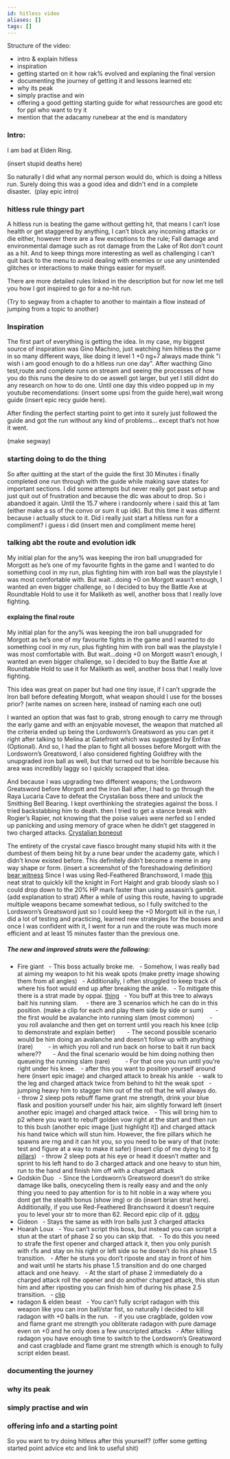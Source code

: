 ```yaml
---
id: hitless video
aliases: []
tags: []
---
```


Structure of the video:
- intro & explain hitless
- inspiration
- getting started on it how rak% evolved and explaning the final version
- documenting the journey of getting it and lessons learned etc
- why its peak
- simply practise and win
- offering a good getting starting guide for what ressourches are good etc for ppl who want to try it 
- mention that the adacamy runebear at the end is mandatory

### Intro:

I am bad at Elden Ring.

(insert stupid deaths here)

So naturally I did what any normal person would do, which is doing a hitless run. Surely doing this was a good idea and didn't end in a complete disaster. 
(play epic intro)
### hitless rule thingy part

A hitless run is beating the game without getting hit, that means I can’t lose health or get staggered by anything, I can’t block any incoming attacks or die either, however there are a few exceptions to the rule; Fall damage and environmental damage such as rot damage from the Lake of Rot don’t count as a hit. And to keep things more interesting as well as challenging I can’t quit back to the menu to avoid dealing with enemies or use any unintended glitches or interactions to make things easier for myself.

There are more detailed rules linked in the description but for now let me tell you how I got inspired to go for a no-hit run.

(Try to segway from a chapter to another to maintain a flow instead of jumping from a topic to another)

### Inspiration

The first part of everything is getting the idea. In my case, my biggest source of inspiration was Gino Machino, just watching him hitless the game in so many different ways, like doing it level 1 +0 ng+7 always made think "i wish i am good enough to do a hitless run one day". After wacthing Gino test,route and complete runs on stream and seeing the processes of how you do this runs the desire to do oe aswell got larger, but yet I still didnt do any research on how to do one.
Until one day this video popped up in my youtube recomendations: (insert some upsi from the guide here),wait wrong guide (insert epic recy guide here).

After finding the perfect starting point to get into it surely just followed the guide and got the run without any kind of problems... except that’s not how it went.

(make segway)

### starting doing to do the thing

So after quitting at the start of the guide the first 30 Minutes i finally completed one run through with the guide while making save states for important sections. I did some attempts but never really got past setup and just quit out of frustration and because the dlc was about to drop. So i abandoed it again. 
Until the 15.7 where i randoomly where i said this at 1am (either make a ss of the convo or sum it up idk). But this time it was differnt because i actually stuck to it. Did i really just start a hitless run for a compliment? i guess i did (insert men and compliment meme here)

### talking abt the route and evolution idk

My initial plan for the any% was keeping the iron ball unupgraded for Morgott as he’s one of my favourite fights in the game and I wanted to do something cool in my run, plus fighting him with iron ball was the playstyle I was most comfortable with. 
But wait…doing +0 on Morgott wasn’t enough, I wanted an even bigger challenge, so I decided to buy the Battle Axe at Roundtable Hold to use it for Maliketh as well, another boss that I really love fighting.

#### explaing the final route

My initial plan for the any% was keeping the iron ball unupgraded for Morgott as he’s one of my favourite fights in the game and I wanted to do something cool in my run, plus fighting him with iron ball was the playstyle I was most comfortable with. 
But wait…doing +0 on Morgott wasn’t enough, I wanted an even bigger challenge, so I decided to buy the Battle Axe at Roundtable Hold to use it for Maliketh as well, another boss that I really love fighting.

This idea was great on paper but had one tiny issue, if I can’t upgrade the Iron ball before defeating Morgott, what weapon should I use for the bosses prior? 
(write names on screen here, instead of naming each one out)

I wanted an option that was fast to grab, strong enough to carry me through the early game and with an enjoyable moveset, the weapon that matched all the criteria ended up being the Lordsworn’s Greatsword as you can get it right after talking to Melina at Gatefront which was suggested by Enfrax (Optional).
And so, I had the plan to fight all bosses before Morgott with the Lordsworn’s Greatsword, I also considered fighting Goldfrey with the unupgraded iron ball as well, but that turned out to be horrible because his area was incredibly laggy so I quickly scrapped that idea.

And because I was upgrading two different weapons; the Lordsworn Greatsword before Morgott and the Iron Ball after, I had to go through the Raya Lucaria Cave to defeat the Crystalian boss there and unlock the Smithing Bell Bearing. I kept overthinking the strategies against the boss. I tried backstabbing him to death. then I tried to get a stance break with Rogier’s Rapier, not knowing that the poise values were nerfed so I ended up panicking and using memory of grace when he didn’t get staggered in two charged attacks. [Crystalian boneout](https://www.youtube.com/clip/Ugkxbub1ayZT22DFeFd0OrjHw9yC9T5V3qRx)

The entirety of the crystal cave fiasco brought many stupid hits with it the dumbest of them being hit by a rune bear under the academy gate, which I didn’t know existed before.
This definitely didn’t become a meme in any way shape or form. (insert a screenshot of the foreshadowing definition) [bear witness](https://clips.twitch.tv/PuzzledArtsyTapir4Head-hkQCleieXHyt0rPH) 
Since I was using Red-Feathered Branchsword, I made [this](https://youtube.com/clip/UgkxiUe4_ZtuptiUHa_1Sag3l8Vj40BcxMRn) neat strat to quickly kill the knight in Fort Haight and grab bloody slash so I could drop down to the 20% HP mark faster than using assassin’s gambit. (add explanation to strat)
After a while of using this route, having to upgrade multiple weapons became somewhat tedious, so I fully switched to the Lordsworn’s Greatsword just so I could keep the +0 Morgott kill in the run, I did a lot of testing and practicing, learned new strategies for the bosses and once I was confident with it, I went for a run and the route was much more efficient and at least 15 minutes faster than the previous one.

##### The new and improved strats were the following:
- Fire giant
  - This boss actually broke me.
  - Somehow, I was really bad at aiming my weapon to hit his weak spots (make pretty image showing them from all angles)
  - Additionally, I often struggled to keep track of where his foot would end up after breaking the ankle.
  - To mitigate this there is a strat made by oppai. [thing](https://discord.com/channels/493839512892342292/905828840578895922/1277589392956981369)
  - You buff at this tree to always bait his running slam. 
    - there are 3 scenarios which he can do in this position. (make a clip for each and play them side by side or sum)
      - the first would be avalanche into running slam (most common)
        - you roll avalanche and then get on torrent until you reach his knee (clip to demonstrate and explain better)
      -  The second possible scenario would be him doing an avalanche and doesn’t follow up with anything (rare)
        - in which you roll and run back on horse to bait it run back where??
      - And the final scenario would be him doing nothing then queueing the running slam (rare)
        - For that one you run until you’re right under his knee.
  - after this you want to position yourself around here (insert epic image) and charged attack to break his ankle
  - walk to the leg and charged attack twice from behind to hit the weak spot 
  - jumping heavy him to stagger him out of the roll that he will always do.
  - throw 2 sleep pots rebuff flame grant me strength, drink your blue flask and position yourself under his hair, aim slightly forward left (insert another epic image) and charged attack twice. 
  - This will bring him to p2 where you want to rebuff golden vow right at the start and then run to this bush (another epic image [just highlight it]) and charged attack his hand twice which will stun him. However, the fire pillars which he spawns are rng and it can hit you, so you need to be wary of that (note: test and figure at a way to make it safer) (insert clip of me dying to it [fg pillars](https://www.youtube.com/clip/UgkxtTQnCmQa5-H-k2Q0lkP2qtnomKjn2otp)) 
  - throw 2 sleep pots at his eye or head it doesn’t matter and sprint to his left hand to do 3 charged attack and one heavy to stun him, run to the hand and finish him off with a charged attack
- Godskin Duo
  - Since the Lordsworn’s Greatsword doesn’t do strike damage like balls, onecyceling them is really easy and and the only thing you need to pay attention for is to hit noble in a way where you dont get the stealth bonus (show img) or do (insert brian strat here). Additionally, if you use Red-Feathered Branchsword it doesn’t require you to level your str to more than 62. Record epic clip of it. [gdou](https://youtube.com/clip/Ugkx9Su8dPFsaIv8jzEl-uEwKOP-WOI5iB_w?si=e5g7MGQ9zpUv9rw5)
- Gideon
  - Stays the same as with Iron balls just 3 charged attacks
- Hoarah Loux
  - You can’t script this boss, but instead you can script a stun at the start of phase 2 so you can skip that.
  - To do this you need to strafe the first opener and charged attack it, then you only punish with r1s and stay on his right or left side so he doesn’t do his phase 1.5 transition. 
  - After he stuns you don’t riposte and stay in front of him and wait until he starts his phase 1.5 transition and do one charged attack and one heavy.
  - At the start of phase 2 immediately do a charged attack roll the opener and do another charged attack, this stun him and after riposting you can finish him of during his phase 2.5 transition.
  - [clip](https://youtube.com/clip/UgkxDVfIZCjPDH2OFkIvacscc6lzUxhhNV5u?si=CtKR04bM7OPHN9UK)
- radagon & elden beast
  - You can’t fully script radagon with this weapon like you can iron ball/star fist, so naturally I decided to kill radagon with +0 balls in the run.
  - if you use cragblade, golden vow and flame grant me strength you obliterate radagon with pure damage even on +0 and he only does a few unscripted attacks
  - After killing radagon you have enough time to switch to the Lordsworn’s Greatsword and cast cragblade and flame grant me strength which is enough to fully script elden beast.

### documenting the journey 

### why its peak

### simply practise and win

### offering info and a starting point

So you want to try doing hitless after this yourself? 
(offer some getting started point advice etc and link to useful shit)

